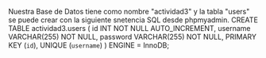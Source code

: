 Nuestra Base de Datos tiene como nombre "actividad3" y la tabla "users" se puede crear con la siguiente snetencia SQL desde phpmyadmin.
CREATE TABLE actividad3.users (
  id INT NOT NULL AUTO_INCREMENT,
  username VARCHAR(255) NOT NULL,
  password VARCHAR(255) NOT NULL,
  PRIMARY KEY (`id`),
  UNIQUE (`username`)
) ENGINE = InnoDB;
